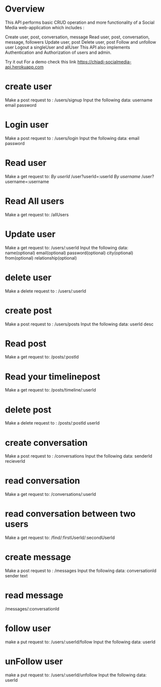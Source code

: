 # Overview
This API performs basic CRUD operation and more functionality of a Social Media web-application which includes :

Create user, post, conversation, message
Read user, post, conversation, message, followers
Update user, post
Delete user, post
Follow and unfollow user
Logout a singleUser and allUser
This API also implements Authentication and Authorization of users and admin.

Try it out For a demo check this link https://chiadi-socialmedia-api.herokuapp.com

# create user
Make a post request to :
/users/signup Input the following data:
username
email
password

# Login user
Make a post request to :
/users/login Input the following data:
email
password

# Read user
Make a get request to:
    *By userId*
/user?userId=:userId
    *By username*
/user?username=:username

# Read All users
Make a get request to:
/allUsers

# Update user
Make a get request to:
/users/:userId Input the following data:
name(optional)
email(optional)
password(optional)
city(optional)
from(optional)
relationship(optional)

# delete user
Make a delete request to :
/users/:userId

# create post
Make a post request to :
/users/posts Input the following data:
userId
desc

# Read post
Make a get request to:
/posts/:postId

# Read your timelinepost
Make a get request to:
/posts/timeline/:userId

# delete post
Make a delete request to :
/posts/:postId
userId

# create conversation
Make a post request to :
/conversations Input the following data:
senderId
recieverId

# read conversation
Make a get request to:
/conversations/:userId

# read conversation between two users
Make a get request to:
/find/:firstUserId/:secondUserId

# create message
Make a post request to :
/messages Input the following data:
conversationId
sender
text

# read message
/messages/:conversationId

# follow user
make a put request to:
/users/:userId/follow Input the following data:
userId

# unFollow user
make a put request to:
/users/:userId/unfollow Input the following data:
userId